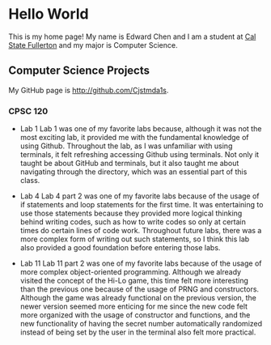 # Hello World

This is my home page! My name is Edward Chen and I am a student at [Cal State Fullerton](http://www.fullerton.edu/) and my major is Computer Science.

## Computer Science Projects

My GitHub page is http://github.com/Cjstmda1s.

### CPSC 120

* Lab 1
Lab 1 was one of my favorite labs because, although it was not the most exciting lab, it provided me with the fundamental knowledge of using Github. Throughout the lab, as I was unfamiliar with using terminals, it felt refreshing accessing Github using terminals. Not only it taught be about GitHub and terminals, but it also taught me about navigating through the directory, which was an essential part of this class.

* Lab 4
Lab 4 part 2 was one of my favorite labs because of the usage of if statements and loop statements for the first time. It was entertaining to use those statements because they provided more logical thinking behind writing codes, such as how to write codes so only at certain times do certain lines of code work. Throughout future labs, there was a more complex form of writing out such statements, so I think this lab also provided a good foundation before entering those labs.

* Lab 11
Lab 11 part 2 was one of my favorite labs because of the usage of more complex object-oriented programming. Although we already visited the concept of the Hi-Lo game, this time felt more interesting than the previous one because of the usage of PRNG and constructors. Although the game was already functional on the previous version, the newer version seemed more enticing for me since the new code felt more organized with the usage of constructor and functions, and the new functionality of having the secret number automatically randomized instead of being set by the user in the terminal also felt more practical.